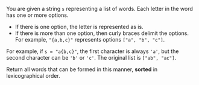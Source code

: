 You are given a string `s` representing a list of words. Each letter in the word has one or more options.

- If there is one option, the letter is represented as is.
- If there is more than one option, then curly braces delimit the options. For example, `"{a,b,c}"` represents options `["a", "b", "c"]`.

For example, if `s = "a{b,c}"`, the first character is always `'a'`, but the second character can be `'b'` or `'c'`. The original list is `["ab", "ac"]`.

Return all words that can be formed in this manner, **sorted** in lexicographical order.